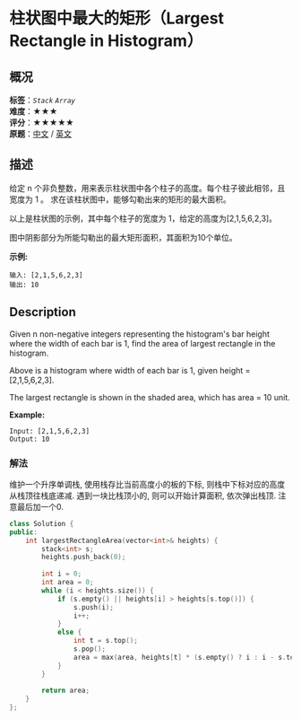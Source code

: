 # 柱状图中最大的矩形（Largest Rectangle in Histogram）
## 概况
**标签**：*`Stack`*  *`Array`*<br>
**难度**：★★★<br>
**评分**：★★★★★<br>
**原题**：[中文](https://leetcode-cn.com/problems/largest-rectangle-in-histogram) / [英文](https://leetcode.com/problems/largest-rectangle-in-histogram)

## 描述
给定 n 个非负整数，用来表示柱状图中各个柱子的高度。每个柱子彼此相邻，且宽度为 1 。
求在该柱状图中，能够勾勒出来的矩形的最大面积。

以上是柱状图的示例，其中每个柱子的宽度为 1，给定的高度为[2,1,5,6,2,3]。

图中阴影部分为所能勾勒出的最大矩形面积，其面积为10个单位。

**示例:**
```
输入: [2,1,5,6,2,3]
输出: 10
```

## Description
Given n non-negative integers representing the histogram&#39;s bar height where the width of each bar is 1, find the area of largest rectangle in the histogram.

Above is a histogram where width of each bar is 1, given height = [2,1,5,6,2,3].

The largest rectangle is shown in the shaded area, which has area = 10 unit.

**Example:**
```
Input: [2,1,5,6,2,3]
Output: 10
```

### 解法
维护一个升序单调栈, 使用栈存比当前高度小的板的下标, 则栈中下标对应的高度从栈顶往栈底递减. 遇到一块比栈顶小的, 则可以开始计算面积, 依次弹出栈顶. 注意最后加一个0.
```c++
class Solution {
public:
    int largestRectangleArea(vector<int>& heights) {
        stack<int> s;
        heights.push_back(0);
        
        int i = 0;
        int area = 0;
        while (i < heights.size()) {
            if (s.empty() || heights[i] > heights[s.top()]) {
                s.push(i);
                i++;
            }
            else {
                int t = s.top();
                s.pop();
                area = max(area, heights[t] * (s.empty() ? i : i - s.top() - 1));
            }
        }
        
        return area;
    }
};
```
